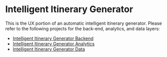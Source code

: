 # Intelligent Itinerary Generator

This is the UX portion of an automatic intelligent itinerary generator. Please refer to the following projects for the back-end, analytics, and data layers:
* [Intelligent Itinerary Generator Backend](https://github.com/dale-chang91/auto-itinerary-back/)
* [Intelligent Itinerary Generator Analytics](https://github.com/dale-chang91/auto-itinerary-analytics/)
* [Intelligent Itinerary Generator Data](https://github.com/dale-chang91/auto-itinerary-data/)
